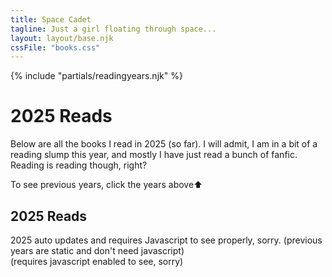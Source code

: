 ```yaml
---
title: Space Cadet
tagline: Just a girl floating through space...
layout: layout/base.njk
cssFile: "books.css"
---
```


{% include "partials/readingyears.njk" %}

<h1>2025 Reads</h1>
  <p>Below are all the books I read in 2025 (so far). I will admit, I am in a bit of a reading slump this year, and mostly I have just read a bunch of fanfic. Reading is reading though, right? </p> 
  
  <p>To see previous years, click the years above⬆</p>


 <!-- <p>I think the ones I enjoyed the most are:</p>
  <ul>
    <li><strong>&#9733;</strong>...</li>


  </ul>

  <p>and I didn't really like:</p>

  <ul>
    <li><strong>✗</strong>...</li> 
  </ul>
  --> 


<h2>2025 Reads</h2>
2025 auto updates and requires Javascript to see properly, sorry. (previous years are static and don't need javascript) 
 
<div style=overflow:hidden; word-wrap:break-word;>
(requires javascript enabled to see, sorry)
      <script src="https://www.goodreads.com/review/grid_widget/21899.MysteriousPanda's%202025-reads%20book%20montage?cover_size=medium&hide_link=true&hide_title=true&num_books=100&order=a&shelf=2025-reads&sort=date_read&widget_id=1744892905" type="text/javascript" charset="utf-8"></script>
</div>


